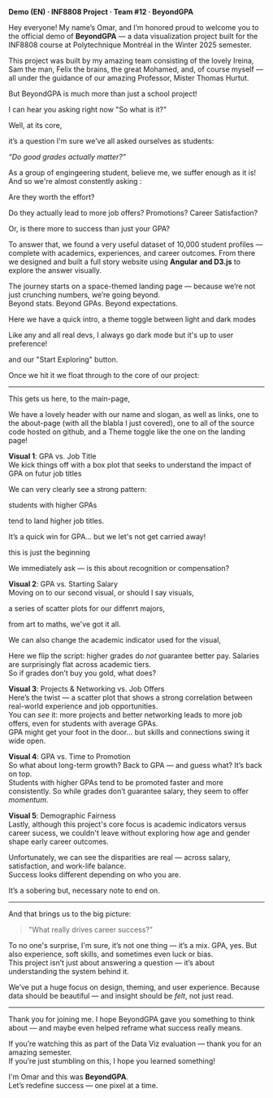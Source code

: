 **Demo (EN) · INF8808 Project · Team #12 · BeyondGPA**

Hey everyone! My name’s Omar, and I’m honored proud to welcome you to the official demo of **BeyondGPA** — a data visualization project built for the INF8808 course at Polytechnique Montréal in the Winter 2025 semester.

This project was built by my amazing team consisting of the lovely Ireina, Sam the man, Felix the brains, the great Mohamed, and, of course myself — all under the guidance of our amazing Professor, Mister Thomas Hurtut.

But BeyondGPA is much more than just a school project!

I can hear you asking right now "So what is it?"

Well, at its core,

it’s a question I'm sure we’ve all asked ourselves as students:

 _“Do good grades actually matter?”_  

As a group of engingeering student, believe me, we suffer enough as it is! And so we're almost constently asking :

Are they worth the effort?

Do they actually lead to more job offers? Promotions? Career Satisfaction? 

Or, is there more to success than just your GPA?

To answer that, we found a very useful dataset of 10,000 student profiles — complete with academics, experiences, and career outcomes.
From there we designed and built a full story website using **Angular and D3.js** to explore the answer visually.

The journey starts on a space-themed landing page — because we’re not just crunching numbers, we’re going beyond.  
Beyond stats. Beyond GPAs. Beyond expectations.

Here we have a quick intro, a theme toggle between light and dark modes

Like any and all real devs, I always go dark mode but it's up to user preference!

and our "Start Exploring" button.

Once we hit it we float through to the core of our project:

---

This gets us here, to the main-page,

We have a lovely header with our name and slogan, as well as links, one to the about-page (with all the blabla I just covered), one to all of the source code hosted on github, and a Theme toggle like the one on the landing page!

**Visual 1**: GPA vs. Job Title  
We kick things off with a box plot that seeks to understand the impact of GPA on futur job titles

We can very clearly see a strong pattern: 

students with higher GPAs

tend to land higher job titles.  

It’s a quick win for GPA... but we let's not get carried away!

this is just the beginning

We immediately ask — is this about recognition or compensation?

**Visual 2**: GPA vs. Starting Salary  
Moving on to our second visual, or should I say visuals,

a series of scatter plots for our diffenrt majors,

from art to maths, we've got it all.

We can also change the academic indicator used for the visual,

Here we flip the script: higher grades do _not_ guarantee better pay. Salaries are surprisingly flat across academic tiers.  
So if grades don’t buy you gold, what does?

**Visual 3**: Projects & Networking vs. Job Offers  
Here’s the twist — a scatter plot that shows a strong correlation between real-world experience and job opportunities.  
You can _see_ it: more projects and better networking leads to more job offers, even for students with average GPAs.  
GPA might get your foot in the door… but skills and connections swing it wide open.

**Visual 4**: GPA vs. Time to Promotion  
So what about long-term growth? Back to GPA — and guess what? It’s back on top.  
Students with higher GPAs tend to be promoted faster and more consistently. So while grades don’t guarantee salary, they seem to offer _momentum_.

**Visual 5**: Demographic Fairness  
Lastly, although this project's core focus is academic indicators versus career sucess, we couldn't leave without exploring how age and gender shape early career outcomes.

Unfortunately, we can see the disparities are real — across salary, satisfaction, and work-life balance.  
Success looks different depending on who you are.

It’s a sobering but, necessary note to end on.

---

And that brings us to the big picture:

> "What really drives career success?"

To no one's surprise, I'm sure, it’s not one thing — it’s a mix. GPA, yes. But also experience, soft skills, and sometimes even luck or bias.  
This project isn’t just about answering a question — it’s about understanding the system behind it.

We’ve put a huge focus on design, theming, and user experience. Because data should be beautiful — and insight should be _felt_, not just read.

---

Thank you for joining me. I hope BeyondGPA gave you something to think about — and maybe even helped reframe what success really means.

If you’re watching this as part of the Data Viz evaluation — thank you for an amazing semester.  
If you’re just stumbling on this, I hope you learned something!

I'm Omar and this was **BeyondGPA**.  
Let’s redefine success — one pixel at a time.
